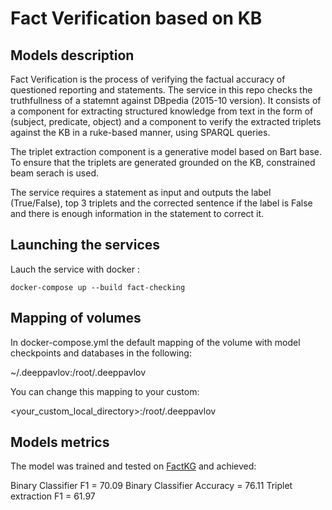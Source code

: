 # Fact Verification based on KB 


<a name="model_description">Models description</a>
------------------

Fact Verification is the process of verifying the factual accuracy of questioned reporting and statements. The service in this repo checks the truthfullness of a statemnt against DBpedia (2015-10 version). It consists of a component for extracting structured knowledge from text in the form of (subject, predicate, object) and a component to verify the extracted triplets against the KB in a ruke-based manner, using SPARQL queries.

The triplet extraction component is a generative model based on Bart base. To ensure that the triplets are generated grounded on the KB, constrained beam serach is used.

The service requires a statement as input and outputs the label (True/False), top 3 triplets and the corrected sentence if the label is False and there is enough information in the statement to correct it. 

<a name="lauch_services">Launching the services</a>
----------------------

Lauch the service with docker :

```shell
docker-compose up --build fact-checking
```


<a name="volumes">Mapping of volumes</a>
------------------

In docker-compose.yml the default mapping of the volume with model checkpoints and databases in the following:

 ~/.deeppavlov:/root/.deeppavlov

You can change this mapping to your custom:

 <your_custom_local_directory>:/root/.deeppavlov



<a name="metrics">Models metrics</a>
--------------

The model was trained and tested on [FactKG](https://arxiv.org/abs/2305.06590) and achieved:

Binary Classifier F1 = 70.09
Binary Classifier Accuracy = 76.11
Triplet extraction F1 = 61.97
